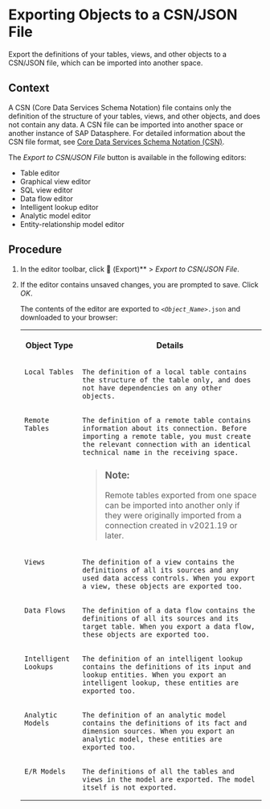 <!-- loio391610123f1f4a12abb12cbf77a3294d -->

<link rel="stylesheet" type="text/css" href="../css/sap-icons.css"/>

# Exporting Objects to a CSN/JSON File

Export the definitions of your tables, views, and other objects to a CSN/JSON file, which can be imported into another space.



## Context

A CSN \(Core Data Services Schema Notation\) file contains only the definition of the structure of your tables, views, and other objects, and does not contain any data. A CSN file can be imported into another space or another instance of SAP Datasphere. For detailed information about the CSN file format, see [Core Data Services Schema Notation \(CSN\)](https://cap.cloud.sap/docs/cds/csn#entity-definitions).

The *Export to CSN/JSON File* button is available in the following editors:

-   Table editor
-   Graphical view editor
-   SQL view editor
-   Data flow editor
-   Intelligent lookup editor
-   Analytic model editor
-   Entity-relationship model editor



## Procedure

1.  In the editor toolbar, click <span class="FPA-icons"></span> \(Export\)** \> *Export to CSN/JSON File*.

2.  If the editor contains unsaved changes, you are prompted to save. Click *OK*.

    The contents of the editor are exported to <code><i class="varname">&lt;Object_Name&gt;</i>.json</code> and downloaded to your browser:


    <table>
    <tr>
    <th valign="top">

    Object Type


    
    </th>
    <th valign="top">

    Details


    
    </th>
    </tr>
    <tr>
    <td valign="top">
    
        Local Tables


    
    </td>
    <td valign="top">
    
        The definition of a local table contains the structure of the table only, and does not have dependencies on any other objects.


    
    </td>
    </tr>
    <tr>
    <td valign="top">
    
        Remote Tables


    
    </td>
    <td valign="top">
    
        The definition of a remote table contains information about its connection. Before importing a remote table, you must create the relevant connection with an identical technical name in the receiving space.

    > ### Note:  
    > Remote tables exported from one space can be imported into another only if they were originally imported from a connection created in v2021.19 or later.


    
    </td>
    </tr>
    <tr>
    <td valign="top">
    
        Views


    
    </td>
    <td valign="top">
    
        The definition of a view contains the definitions of all its sources and any used data access controls. When you export a view, these objects are exported too.


    
    </td>
    </tr>
    <tr>
    <td valign="top">
    
        Data Flows


    
    </td>
    <td valign="top">
    
        The definition of a data flow contains the definitions of all its sources and its target table. When you export a data flow, these objects are exported too.


    
    </td>
    </tr>
    <tr>
    <td valign="top">
    
        Intelligent Lookups


    
    </td>
    <td valign="top">
    
        The definition of an intelligent lookup contains the definitions of its input and lookup entities. When you export an intelligent lookup, these entities are exported too.


    
    </td>
    </tr>
    <tr>
    <td valign="top">
    
        Analytic Models


    
    </td>
    <td valign="top">
    
        The definition of an analytic model contains the definitions of its fact and dimension sources. When you export an analytic model, these entities are exported too.


    
    </td>
    </tr>
    <tr>
    <td valign="top">
    
        E/R Models


    
    </td>
    <td valign="top">
    
        The definitions of all the tables and views in the model are exported. The model itself is not exported.


    
    </td>
    </tr>
    </table>
    

